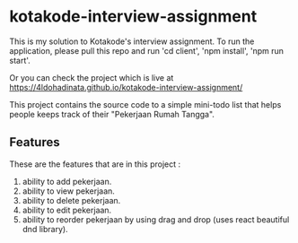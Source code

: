 # kotakode-interview-assignment

This is my solution to Kotakode's interview assignment. To run the application, please pull this repo and run 'cd client', 'npm install', 'npm run start'. 

Or you can check the project which is live at https://4ldohadinata.github.io/kotakode-interview-assignment/

This project contains the source code to a simple mini-todo list that helps people keeps track of their "Pekerjaan Rumah Tangga".

## Features

These are the features that are in this project :
1. ability to add pekerjaan.
2. ability to view pekerjaan.
3. ability to delete pekerjaan.
4. ability to edit pekerjaan.
5. ability to reorder pekerjaan by using drag and drop (uses react beautiful dnd library).
